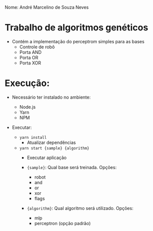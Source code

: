 Nome: André Marcelino de Souza Neves

# Trabalho de algoritmos genéticos

- Contém a implementação do perceptrom simples para as bases
  - Controle de robô
  - Porta AND
  - Porta OR
  - Porta XOR




# Execução:

- Necessário ter instalado no ambiente:
  - Node.js
  - Yarn
  - NPM


- Executar:
  - `yarn install` 
    - Atualizar dependências
  - `yarn start {sample} {algorithm}` 
    - Executar aplicação
    - `{sample}`: Qual base será treinada. Opções:
      - robot
      - and
      - or
      - xor
      - flags

    - `{algorithm}`: Qual algoritmo será utilizado. Opções:
      - mlp
      - perceptron (opção padrão) 